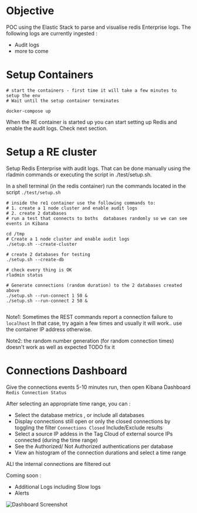 # Objective
POC using the Elastic Stack to parse and visualise redis Enterprise logs.
The following logs are currently ingested :
* Audit logs
* more to come

# Setup Containers

```
# start the containers - first time it will take a few minutes to setup the env 
# Wait until the setup container terminates

docker-compose up

``` 

When the RE container is started up you can start setting up Redis and enable the audit logs. Check next section.



# Setup a RE cluster

Setup Redis Enterprise with audit logs. 
That can be done manually using the rladmin commands or executing the script in  ./test/setup.sh.

In a shell terminal (in the redis container)  run the commands located in the script `./test/setup.sh`  

```
# inside the re1 container use the following commands to:
# 1. create a 1 node cluster and enable audit logs
# 2. create 2 databases 
# run a test that connects to boths  databases randomly so we can see events in Kibana 

cd /tmp
# Create a 1 node cluster and enable audit logs
./setup.sh --create-cluster

# create 2 databases for testing
./setup.sh --create-db

# check every thing is OK
rladmin status

# Generate connections (random duration) to the 2 databases created above
./setup.sh --run-connect 1 50 &
./setup.sh --run-connect 2 50 &


````

Note1: Sometimes the REST commands report a connection failure to `localhost` In that case, try again a few times and usually it will work..    use the container IP address otherwise.

Note2: the random number generation (for random connection times) doesn't work as well as expected  TODO fix it

# Connections Dashboard

Give the connections events  5-10 minutes run, then open Kibana Dashboard `Redis Connection Status` 

After selecting an appropriate time range, you can :

* Select the database metrics , or include all databases
* Display connections still open or only the closed connections by toggling the filter `Connections Closed` Include/Exclude results
* Select a source IP addess in the Tag Cloud of external source IPs connected (during the time range)
* See the Authorized/ Not Authorized authentications per database
* View an histogram of the connection durations and select a time range  

ALl the internal connections are filtered out 


Coming soon : 
* Additional Logs including Slow logs
* Alerts

![Dashboard Screenshot](https://github.com/zumo64/redis-elastic-integration/blob/main/dashboard.png)



